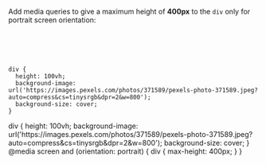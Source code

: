 Add media queries to give a
maximum height of **400px**
to the `div` only for portrait
screen orientation:

<codeblock language="css" type="exercise" testMode="fixedInput">
<code>
<panel language="html">
<div></div>
</panel>
<panel language="css">
div {
  height: 100vh;
  background-image: url('https://images.pexels.com/photos/371589/pexels-photo-371589.jpeg?auto=compress&cs=tinysrgb&dpr=2&w=800');
  background-size: cover;
}
</panel>
</code>

<solution>
div {
  height: 100vh;
  background-image: url('https://images.pexels.com/photos/371589/pexels-photo-371589.jpeg?auto=compress&cs=tinysrgb&dpr=2&w=800');
  background-size: cover;
}
@media screen and (orientation: portrait) {
  div {
    max-height: 400px;
  }
}
</solution>
</codeblock>